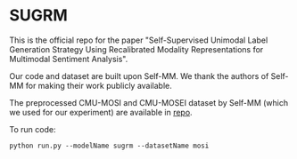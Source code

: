 # SUGRM
This is the official repo for the paper "Self-Supervised Unimodal Label Generation Strategy Using Recalibrated Modality Representations for Multimodal Sentiment Analysis".

Our code and dataset are built upon Self-MM. We thank the authors of Self-MM for making their work publicly available.

The preprocessed CMU-MOSI and CMU-MOSEI dataset by Self-MM (which we used for our experiment) are available in [repo](https://github.com/thuiar/Self-MM).

To run code:
```
python run.py --modelName sugrm --datasetName mosi
```
